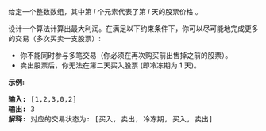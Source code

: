<html>
 <body>
  <p>
   给定一个整数数组，其中第
   <em>
    i
   </em>
   个元素代表了第
   <em>
    i
   </em>
   天的股票价格 。​
  </p>
  <p>
   设计一个算法计算出最大利润。在满足以下约束条件下，你可以尽可能地完成更多的交易（多次买卖一支股票）:
  </p>
  <ul>
   <li>
    你不能同时参与多笔交易（你必须在再次购买前出售掉之前的股票）。
   </li>
   <li>
    卖出股票后，你无法在第二天买入股票 (即冷冻期为 1 天)。
   </li>
  </ul>
  <p>
   <strong>
    示例:
   </strong>
  </p>
  <pre><strong>输入:</strong> [1,2,3,0,2]
<strong>输出: </strong>3 
<strong>解释:</strong> 对应的交易状态为: [买入, 卖出, 冷冻期, 买入, 卖出]</pre>
 </body>
</html>